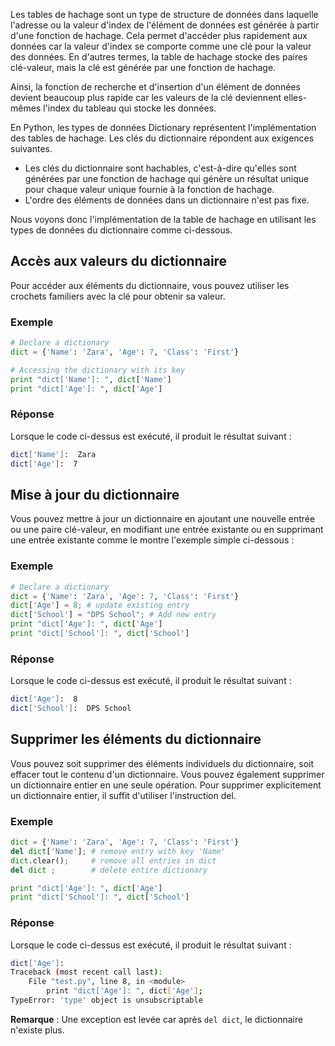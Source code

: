 Les tables de hachage sont un type de structure de données dans laquelle l'adresse ou la valeur d'index de l'élément de données est générée à partir d'une fonction de hachage. Cela permet d'accéder plus rapidement aux données car la valeur d'index se comporte comme une clé pour la valeur des données. En d'autres termes, la table de hachage stocke des paires clé-valeur, mais la clé est générée par une fonction de hachage.

Ainsi, la fonction de recherche et d'insertion d'un élément de données devient beaucoup plus rapide car les valeurs de la clé deviennent elles-mêmes l'index du tableau qui stocke les données.

En Python, les types de données Dictionary représentent l'implémentation des tables de hachage. Les clés du dictionnaire répondent aux exigences suivantes.

- Les clés du dictionnaire sont hachables, c'est-à-dire qu'elles sont générées par une fonction de hachage qui génère un résultat unique pour chaque valeur unique fournie à la fonction de hachage.
- L'ordre des éléments de données dans un dictionnaire n'est pas fixe.

Nous voyons donc l'implémentation de la table de hachage en utilisant les types de données du dictionnaire comme ci-dessous.

## Accès aux valeurs du dictionnaire

Pour accéder aux éléments du dictionnaire, vous pouvez utiliser les crochets familiers avec la clé pour obtenir sa valeur.

### Exemple

```python
# Declare a dictionary 
dict = {'Name': 'Zara', 'Age': 7, 'Class': 'First'}

# Accessing the dictionary with its key
print "dict['Name']: ", dict['Name']
print "dict['Age']: ", dict['Age']
```

### Réponse

Lorsque le code ci-dessus est exécuté, il produit le résultat suivant :

```bash
dict['Name']:  Zara
dict['Age']:  7
```

## Mise à jour du dictionnaire

Vous pouvez mettre à jour un dictionnaire en ajoutant une nouvelle entrée ou une paire clé-valeur, en modifiant une entrée existante ou en supprimant une entrée existante comme le montre l'exemple simple ci-dessous :

### Exemple

```python
# Declare a dictionary
dict = {'Name': 'Zara', 'Age': 7, 'Class': 'First'}
dict['Age'] = 8; # update existing entry
dict['School'] = "DPS School"; # Add new entry
print "dict['Age']: ", dict['Age']
print "dict['School']: ", dict['School']
```

### Réponse

Lorsque le code ci-dessus est exécuté, il produit le résultat suivant :

```bash
dict['Age']:  8
dict['School']:  DPS School
```

## Supprimer les éléments du dictionnaire

Vous pouvez soit supprimer des éléments individuels du dictionnaire, soit effacer tout le contenu d'un dictionnaire. Vous pouvez également supprimer un dictionnaire entier en une seule opération. Pour supprimer explicitement un dictionnaire entier, il suffit d'utiliser l'instruction del.

### Exemple

```python
dict = {'Name': 'Zara', 'Age': 7, 'Class': 'First'}
del dict['Name']; # remove entry with key 'Name'
dict.clear();     # remove all entries in dict
del dict ;        # delete entire dictionary

print "dict['Age']: ", dict['Age']
print "dict['School']: ", dict['School']
```

### Réponse

Lorsque le code ci-dessus est exécuté, il produit le résultat suivant :

```bash
dict['Age']:
Traceback (most recent call last):
    File "test.py", line 8, in <module>
        print "dict['Age']: ", dict['Age'];
TypeError: 'type' object is unsubscriptable
```

__Remarque__ : Une exception est levée car après ```del dict```, le dictionnaire n'existe plus.
